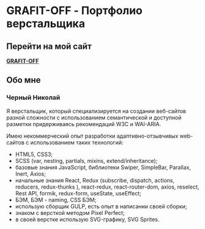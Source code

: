 # GRAFIT-OFF - Портфолио верстальщика

## Перейти на мой сайт
[**GRAFIT-OFF**](https://grafit-off.github.io/grafit-off/site) 

## Обо мне 

### Черный Николай

Я верстальщик, который специализируется на создании веб-сайтов разной сложности с использованием семантической и доступной разметки придерживаясь рекомендаций W3C и WAI-ARIA.

Имею некоммерческий опыт разработки адаптивно-отзывчивых web-сайтов с использованием таких технологий:
* HTML5, CSS3;
* SCSS (var, nesting, partials, mixins, extend/inheritance); 
* базовые знания JavaScript, библиотеки Swiper, SimpleBar, Parallax, Inert, Axios;
* начальные знания React, Redux (subscribe, dispatch, actions, reducers, redux-thunks ), react-redux, react-router-dom, axios, reselect, Rest API, formik, redux-form, useState, useEffect;
* БЭМ, БЭМ - naming, CSS БЭМ;
* использую сборщик GULP, есть опыт в написании своей сборки;
* знаком с версткой методом Pixel Perfect;
* в своей верстке использую SVG-графику, SVG Sprites.
